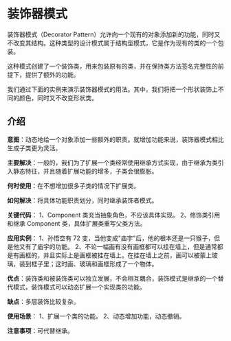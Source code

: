 # 装饰器模式

装饰器模式（Decorator Pattern）允许向一个现有的对象添加新的功能，同时又不改变其结构。这种类型的设计模式属于结构型模式，它是作为现有的类的一个包装。

这种模式创建了一个装饰类，用来包装原有的类，并在保持类方法签名完整性的前提下，提供了额外的功能。

我们通过下面的实例来演示装饰器模式的用法。其中，我们将把一个形状装饰上不同的颜色，同时又不改变形状类。

## 介绍

**意图**：动态地给一个对象添加一些额外的职责。就增加功能来说，装饰器模式相比生成子类更为灵活。

**主要解决**：一般的，我们为了扩展一个类经常使用继承方式实现，由于继承为类引入静态特征，并且随着扩展功能的增多，子类会很膨胀。

**何时使用**：在不想增加很多子类的情况下扩展类。

**如何解决**：将具体功能职责划分，同时继承装饰者模式。

**关键代码**： 1、Component 类充当抽象角色，不应该具体实现。 2、修饰类引用和继承 Component 类，具体扩展类重写父类方法。

**应用实例**： 1、孙悟空有 72 变，当他变成"庙宇"后，他的根本还是一只猴子，但是他又有了庙宇的功能。
2、不论一幅画有没有画框都可以挂在墙上，但是通常都是有画框的，并且实际上是画框被挂在墙上。在挂在墙上之前，画可以被蒙上玻璃，装到框子里；这时画、玻璃和画框形成了一个物体。

**优点**：装饰类和被装饰类可以独立发展，不会相互耦合，装饰模式是继承的一个替代模式，装饰模式可以动态扩展一个实现类的功能。

**缺点**：多层装饰比较复杂。

**使用场景**： 1、扩展一个类的功能。 2、动态增加功能，动态撤销。

**注意事项**：可代替继承。
